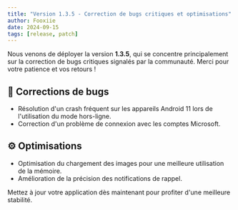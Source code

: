 ```yaml
---
title: "Version 1.3.5 - Correction de bugs critiques et optimisations"
author: Fooxiie
date: 2024-09-15
tags: [release, patch]
---
```


Nous venons de déployer la version **1.3.5**, qui se concentre principalement sur la correction de bugs critiques signalés par la communauté. Merci pour votre patience et vos retours !
<!-- truncate -->
## 🔧 Corrections de bugs
- Résolution d'un crash fréquent sur les appareils Android 11 lors de l'utilisation du mode hors-ligne.
- Correction d'un problème de connexion avec les comptes Microsoft.

## ⚙️ Optimisations
- Optimisation du chargement des images pour une meilleure utilisation de la mémoire.
- Amélioration de la précision des notifications de rappel.

Mettez à jour votre application dès maintenant pour profiter d'une meilleure stabilité.
